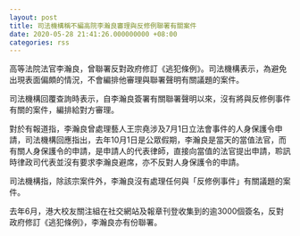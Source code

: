 ```yaml
---
layout: post
title: 司法機構稱不編高院李瀚良審理與反修例聯署有關案件
date: 2020-05-28 21:41:26.000000000 +08:00
categories: rss
---
```


高等法院法官李瀚良，曾聯署反對政府修訂《逃犯條例》。司法機構表示，為避免出現表面偏頗的情況，不會編排他審理與聯署聲明有關議題的案件。

司法機構回覆查詢時表示，自李瀚良簽署有關聯署聲明以來，沒有將與反修例事件有關的案件，編排給對方審理。

對於有報道指，李瀚良曾處理藝人王宗堯涉及7月1日立法會事件的人身保護令申請，司法機構回應指出，去年10月1日是公眾假期，李瀚良是當天的當值法官，而有關人身保護令的申請，是申請人的代表律師，直接向當值的法官提出申請，聆訊時律政司代表並沒有要求李瀚良避席，亦不反對人身保護令的申請。

司法機構指，除該宗案件外，李瀚良沒有處理任何與「反修例事件」有關議題的案件。

去年6月，港大校友關注組在社交網站及報章刊登收集到的逾3000個簽名，反對政府修訂《逃犯條例》，李瀚良亦有份聯署。
